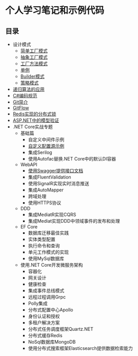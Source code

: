 # 个人学习笔记和示例代码

## 目录

- 设计模式
  - [简单工厂模式](./docs/factory.md)
  - [抽象工厂模式](./docs/abstract-factory.md)
  - [工厂方法模式](./docs/factory-method.md)
  - [单例](./docs/singleton.md)
  - [Builder模式](./docs/builder.md)
  - [策略模式](./docs/strategy.md)
- [递归算法的应用](./docs/algorithm-recursion.md)
- [C#编码规范](./docs/csharp-coding-standards.md)
- [Git简介](./docs/git-introduce.md)
- [GitFlow](./docs/gitflow.md)
- [Redis实现的分布式锁](./docs/distributed-locks-with-redis.md)
- [ASP.NET中的模型验证](./docs/model-validation-in-aspnet-web-api.md)
- .NET Core实战专题
  - 基础篇
    - 自定义中间件示例
    - [自定义配置源示例](./docs/dotnetcore/custom-configuration-source.md)
    - 集成Serilog
    - 使用Autofac替换.NET Core中的默认DI容器
  - WebAPI
    - [使用Swagger提供接口文档](./docs/dotnetcore/use-swagger.md)
    - 集成FluentValidation
    - 使用SignalR实现实时消息推送
    - 集成AutoMapper
    - 跨域处理
    - 使用HTTPS协议
  - DDD
    - 集成MediatR实现CQRS
    - 集成Mediat实现DDD中领域事件的发布和处理
  - EF Core
    - 数据库迁移最佳实践
    - 实体类型配置
    - 执行命令和查询
    - 单元工作模式的实现
    - 使用MySql数据库
  - 使用.NET Core开发微服务架构
    - 容器化
    - 网关设计
    - 健康检查
    - 集成事件总线模式
    - 远程过程调用Grpc
    - Polly集成
    - 分布式配置中心Apollo
    - 身份认证和授权
    - 多租户解决方案
    - 分布式任务调度框架Quartz.NET
    - 分布式缓存Redis
    - NoSql数据库MongoDB
    - 使用分布式搜索框架Elasticsearch提供数据检索能力
